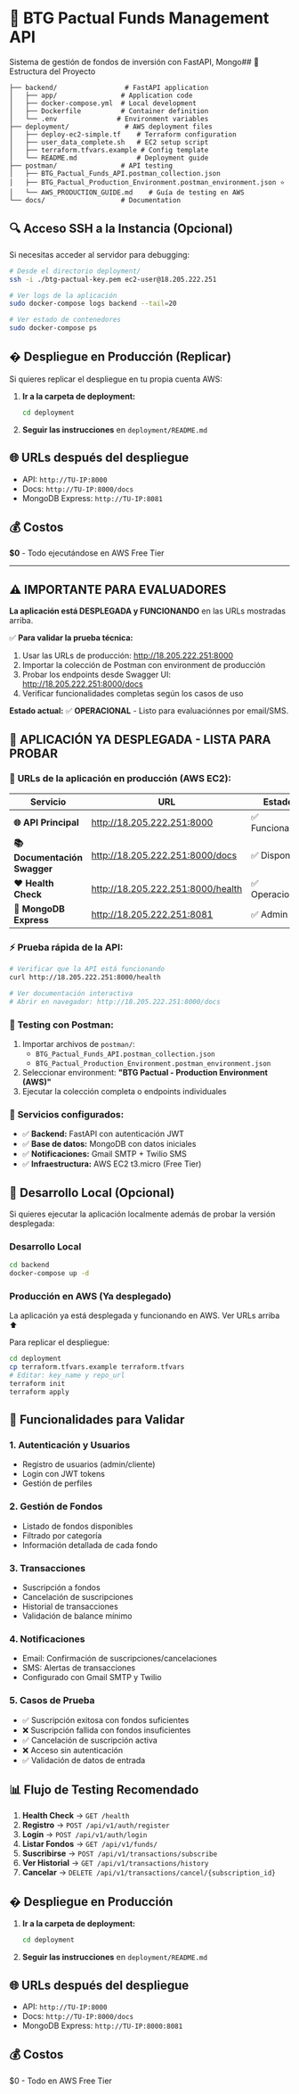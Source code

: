 # 🏦 BTG Pactual Funds Management API

Sistema de gestión de fondos de inversión con FastAPI, Mongo## 📁 Estructura del Proyecto

```
├── backend/                 # FastAPI application
│   ├── app/                # Application code
│   ├── docker-compose.yml  # Local development
│   ├── Dockerfile          # Container definition
│   └── .env               # Environment variables
├── deployment/              # AWS deployment files
│   ├── deploy-ec2-simple.tf    # Terraform configuration
│   ├── user_data_complete.sh   # EC2 setup script
│   ├── terraform.tfvars.example # Config template
│   └── README.md               # Deployment guide
├── postman/                # API testing
│   ├── BTG_Pactual_Funds_API.postman_collection.json
│   ├── BTG_Pactual_Production_Environment.postman_environment.json ⭐ 
│   └── AWS_PRODUCTION_GUIDE.md    # Guía de testing en AWS
└── docs/                   # Documentation
```

## 🔍 **Acceso SSH a la Instancia (Opcional)**

Si necesitas acceder al servidor para debugging:
```bash
# Desde el directorio deployment/
ssh -i ./btg-pactual-key.pem ec2-user@18.205.222.251

# Ver logs de la aplicación
sudo docker-compose logs backend --tail=20

# Ver estado de contenedores
sudo docker-compose ps
```

## � Despliegue en Producción (Replicar)

Si quieres replicar el despliegue en tu propia cuenta AWS:

1. **Ir a la carpeta de deployment:**
   ```bash
   cd deployment
   ```

2. **Seguir las instrucciones** en `deployment/README.md`

## 🌐 URLs después del despliegue
- API: `http://TU-IP:8000`
- Docs: `http://TU-IP:8000/docs`
- MongoDB Express: `http://TU-IP:8081`

## 💰 Costos
**$0** - Todo ejecutándose en AWS Free Tier

---

## ⚠️ **IMPORTANTE PARA EVALUADORES**

**La aplicación está DESPLEGADA y FUNCIONANDO** en las URLs mostradas arriba. 

✅ **Para validar la prueba técnica:**
1. Usar las URLs de producción: http://18.205.222.251:8000
2. Importar la colección de Postman con environment de producción
3. Probar los endpoints desde Swagger UI: http://18.205.222.251:8000/docs
4. Verificar funcionalidades completas según los casos de uso

**Estado actual:** ✅ **OPERACIONAL** - Listo para evaluaciónnes por email/SMS.

## 🎯 **APLICACIÓN YA DESPLEGADA - LISTA PARA PROBAR**

### 🚀 **URLs de la aplicación en producción (AWS EC2):**

| Servicio | URL | Estado |
|----------|-----|--------|
| **🌐 API Principal** | http://18.205.222.251:8000 | ✅ Funcionando |
| **📚 Documentación Swagger** | http://18.205.222.251:8000/docs | ✅ Disponible |
| **❤️ Health Check** | http://18.205.222.251:8000/health | ✅ Operacional |
| **🍃 MongoDB Express** | http://18.205.222.251:8081 | ✅ Admin UI |

### ⚡ **Prueba rápida de la API:**
```bash
# Verificar que la API está funcionando
curl http://18.205.222.251:8000/health

# Ver documentación interactiva
# Abrir en navegador: http://18.205.222.251:8000/docs
```

### 📱 **Testing con Postman:**
1. Importar archivos de `postman/`:
   - `BTG_Pactual_Funds_API.postman_collection.json`
   - `BTG_Pactual_Production_Environment.postman_environment.json`
2. Seleccionar environment: **"BTG Pactual - Production Environment (AWS)"**
3. Ejecutar la colección completa o endpoints individuales

### 🔧 **Servicios configurados:**
- ✅ **Backend:** FastAPI con autenticación JWT
- ✅ **Base de datos:** MongoDB con datos iniciales
- ✅ **Notificaciones:** Gmail SMTP + Twilio SMS
- ✅ **Infraestructura:** AWS EC2 t3.micro (Free Tier)

## 🚀 Desarrollo Local (Opcional)

Si quieres ejecutar la aplicación localmente además de probar la versión desplegada:

### Desarrollo Local
```bash
cd backend
docker-compose up -d
```

### Producción en AWS (Ya desplegado)
La aplicación ya está desplegada y funcionando en AWS. Ver URLs arriba ⬆️

Para replicar el despliegue:
```bash
cd deployment
cp terraform.tfvars.example terraform.tfvars
# Editar: key_name y repo_url
terraform init
terraform apply
```

## 🧪 **Funcionalidades para Validar**

### 1. **Autenticación y Usuarios** 
- Registro de usuarios (admin/cliente)
- Login con JWT tokens
- Gestión de perfiles

### 2. **Gestión de Fondos**
- Listado de fondos disponibles
- Filtrado por categoría
- Información detallada de cada fondo

### 3. **Transacciones**
- Suscripción a fondos
- Cancelación de suscripciones
- Historial de transacciones
- Validación de balance mínimo

### 4. **Notificaciones**
- Email: Confirmación de suscripciones/cancelaciones
- SMS: Alertas de transacciones
- Configurado con Gmail SMTP y Twilio

### 5. **Casos de Prueba**
- ✅ Suscripción exitosa con fondos suficientes
- ❌ Suscripción fallida con fondos insuficientes
- ✅ Cancelación de suscripción activa
- ❌ Acceso sin autenticación
- ✅ Validación de datos de entrada

## 📊 **Flujo de Testing Recomendado**

1. **Health Check** → `GET /health`
2. **Registro** → `POST /api/v1/auth/register`
3. **Login** → `POST /api/v1/auth/login`
4. **Listar Fondos** → `GET /api/v1/funds/`
5. **Suscribirse** → `POST /api/v1/transactions/subscribe`
6. **Ver Historial** → `GET /api/v1/transactions/history`
7. **Cancelar** → `DELETE /api/v1/transactions/cancel/{subscription_id}`

## � Despliegue en Producción

1. **Ir a la carpeta de deployment:**
   ```bash
   cd deployment
   ```

2. **Seguir las instrucciones** en `deployment/README.md`

## 🌐 URLs después del despliegue
- API: `http://TU-IP:8000`
- Docs: `http://TU-IP:8000/docs`
- MongoDB Express: `http://TU-IP:8000:8081`

## 💰 Costos
$0 - Todo en AWS Free Tier